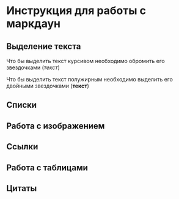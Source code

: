 # Инструкция для работы с маркдаун

## Выделение текста

Что бы выделить текст курсивом необходимо обромить его звездочками (*текст*)

Что бы выделить текст полужирным необходимо выделить его двойными звездочками (**текст**)

## Списки

## Работа с изображением

## Ссылки

## Работа с таблицами

## Цитаты